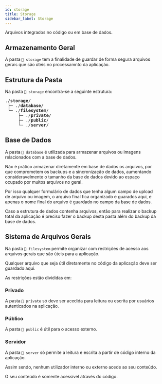 ```yaml
---
id: storage
title: Storage
sidebar_label: Storage
---
```


Arquivos integrados no código ou em base de dados.

## Armazenamento Geral

A pasta `📂 storage` tem a finalidade de guardar de forma segura arquivos gerais que são úteis no processamnto da
aplicação.

## Estrutura da Pasta

Na pasta `📂 storage` encontra-se a seguinte estrutura:

<pre class="doc-structure__tree">
<span>./<b>storage</b>/</span>
&nbsp;<span>├─ ./<b>database</b>/</span>
&nbsp;<span>└─ ./<b>filesystem</b>/</span>
&nbsp;    <span>├─ ./<b>private</b>/</span>
&nbsp;    <span>├─ ./<b>public</b>/</span>
&nbsp;    <span>└─ ./<b>server</b>/</span>
</pre>

## Base de Dados

A pasta `📂 database` é utilizada para armazenar arquivos ou imagens relacionados com a base de dados.

Não é prático armazenar diretamente em base de dados os arquivos, por que comprometem os backups e a sincronização
de dados, aumentando consideravelmente o tamanho da base de dados devido ao espaço ocupado por muitos arquivos no
geral.

Por isso qualquer formulário de dados que tenha algum campo de upload de arquivo ou imagem, o arquivo final fica 
organizado e guarados aqui, e apenas o nome final do arquivo é guardado no campo da base de dados.

Caso a estrutura de dados contenha arquivos, então para realizar o backup total da aplicação é preciso fazer o 
backup desta pasta além do backup da base de dados.

## Sistema de Arquivos Gerais

Na pasta `📂 filesystem` permite organizar com restrições de acesso aos arquivos gerais que são úteis para a
aplicação.

Qualquer arquivo que seja útil diretamente no código da aplicação deve ser guardado aqui. 

As restrições estão divididas em: 

### Privado

A pasta `📂 private` só deve ser acedida para leitura ou escrita por usuários autenticados na aplicação.

### Público

A pasta `📂 public` é útil para o acesso externo.

### Servidor

A pasta `📂 server` só permite a leitura e escrita a partir de código interno da aplicação.

Assim sendo, nenhum utilizador interno ou externo acede ao seu conteúdo.

O seu conteúdo é somente acessível através do código.
